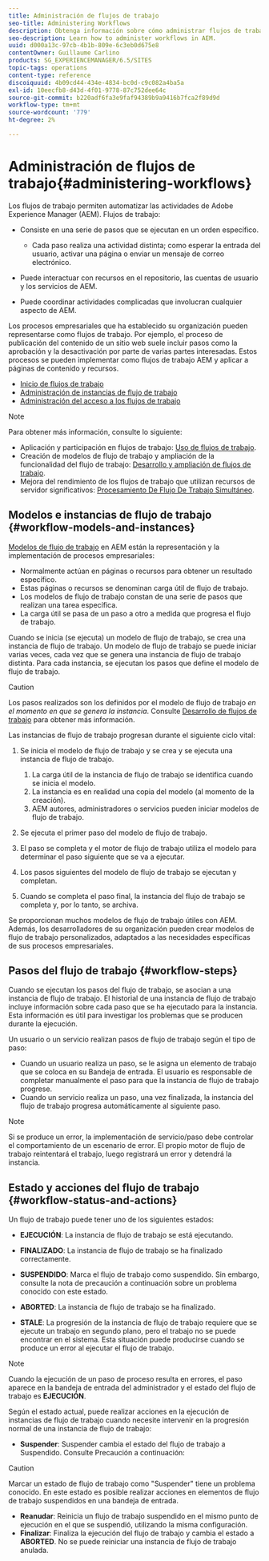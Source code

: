 ```yaml
---
title: Administración de flujos de trabajo
seo-title: Administering Workflows
description: Obtenga información sobre cómo administrar flujos de trabajo en AEM.
seo-description: Learn how to administer workflows in AEM.
uuid: d000a13c-97cb-4b1b-809e-6c3eb0d675e8
contentOwner: Guillaume Carlino
products: SG_EXPERIENCEMANAGER/6.5/SITES
topic-tags: operations
content-type: reference
discoiquuid: 4b09cd44-434e-4834-bc0d-c9c082a4ba5a
exl-id: 10eecfb8-d43d-4f01-9778-87c752dee64c
source-git-commit: b220adf6fa3e9faf94389b9a9416b7fca2f89d9d
workflow-type: tm+mt
source-wordcount: '779'
ht-degree: 2%

---
```


# Administración de flujos de trabajo{#administering-workflows}

Los flujos de trabajo permiten automatizar las actividades de Adobe Experience Manager (AEM). Flujos de trabajo:

* Consiste en una serie de pasos que se ejecutan en un orden específico.

   * Cada paso realiza una actividad distinta; como esperar la entrada del usuario, activar una página o enviar un mensaje de correo electrónico.

* Puede interactuar con recursos en el repositorio, las cuentas de usuario y los servicios de AEM.
* Puede coordinar actividades complicadas que involucran cualquier aspecto de AEM.

Los procesos empresariales que ha establecido su organización pueden representarse como flujos de trabajo. Por ejemplo, el proceso de publicación del contenido de un sitio web suele incluir pasos como la aprobación y la desactivación por parte de varias partes interesadas. Estos procesos se pueden implementar como flujos de trabajo AEM y aplicar a páginas de contenido y recursos.

* [Inicio de flujos de trabajo](/help/sites-administering/workflows-starting.md)
* [Administración de instancias de flujo de trabajo](/help/sites-administering/workflows-administering.md)
* [Administración del acceso a los flujos de trabajo](/help/sites-administering/workflows-managing.md)

>[!NOTE]
>
>Para obtener más información, consulte lo siguiente:
>
>* Aplicación y participación en flujos de trabajo: [Uso de flujos de trabajo](/help/sites-authoring/workflows.md).
>* Creación de modelos de flujo de trabajo y ampliación de la funcionalidad del flujo de trabajo: [Desarrollo y ampliación de flujos de trabajo](/help/sites-developing/workflows.md).
>* Mejora del rendimiento de los flujos de trabajo que utilizan recursos de servidor significativos: [Procesamiento De Flujo De Trabajo Simultáneo](/help/sites-deploying/configuring-performance.md#concurrent-workflow-processing).
>


## Modelos e instancias de flujo de trabajo {#workflow-models-and-instances}

[Modelos de flujo de trabajo](/help/sites-developing/workflows.md#model) en AEM están la representación y la implementación de procesos empresariales:

* Normalmente actúan en páginas o recursos para obtener un resultado específico.
* Estas páginas o recursos se denominan carga útil de flujo de trabajo.
* Los modelos de flujo de trabajo constan de una serie de pasos que realizan una tarea específica.
* La carga útil se pasa de un paso a otro a medida que progresa el flujo de trabajo.

Cuando se inicia (se ejecuta) un modelo de flujo de trabajo, se crea una instancia de flujo de trabajo. Un modelo de flujo de trabajo se puede iniciar varias veces, cada vez que se genera una instancia de flujo de trabajo distinta. Para cada instancia, se ejecutan los pasos que define el modelo de flujo de trabajo.

>[!CAUTION]
>
>Los pasos realizados son los definidos por el modelo de flujo de trabajo *en el momento en que se genera la instancia*. Consulte [Desarrollo de flujos de trabajo](/help/sites-developing/workflows.md#model) para obtener más información.

Las instancias de flujo de trabajo progresan durante el siguiente ciclo vital:

1. Se inicia el modelo de flujo de trabajo y se crea y se ejecuta una instancia de flujo de trabajo.

   1. La carga útil de la instancia de flujo de trabajo se identifica cuando se inicia el modelo.
   1. La instancia es en realidad una copia del modelo (al momento de la creación).
   1. AEM autores, administradores o servicios pueden iniciar modelos de flujo de trabajo.

1. Se ejecuta el primer paso del modelo de flujo de trabajo.
1. El paso se completa y el motor de flujo de trabajo utiliza el modelo para determinar el paso siguiente que se va a ejecutar.
1. Los pasos siguientes del modelo de flujo de trabajo se ejecutan y completan.
1. Cuando se completa el paso final, la instancia del flujo de trabajo se completa y, por lo tanto, se archiva.

Se proporcionan muchos modelos de flujo de trabajo útiles con AEM. Además, los desarrolladores de su organización pueden crear modelos de flujo de trabajo personalizados, adaptados a las necesidades específicas de sus procesos empresariales.

## Pasos del flujo de trabajo {#workflow-steps}

Cuando se ejecutan los pasos del flujo de trabajo, se asocian a una instancia de flujo de trabajo. El historial de una instancia de flujo de trabajo incluye información sobre cada paso que se ha ejecutado para la instancia. Esta información es útil para investigar los problemas que se producen durante la ejecución.

Un usuario o un servicio realizan pasos de flujo de trabajo según el tipo de paso:

* Cuando un usuario realiza un paso, se le asigna un elemento de trabajo que se coloca en su Bandeja de entrada. El usuario es responsable de completar manualmente el paso para que la instancia de flujo de trabajo progrese.
* Cuando un servicio realiza un paso, una vez finalizada, la instancia del flujo de trabajo progresa automáticamente al siguiente paso.

>[!NOTE]
>
>Si se produce un error, la implementación de servicio/paso debe controlar el comportamiento de un escenario de error. El propio motor de flujo de trabajo reintentará el trabajo, luego registrará un error y detendrá la instancia.

## Estado y acciones del flujo de trabajo {#workflow-status-and-actions}

Un flujo de trabajo puede tener uno de los siguientes estados:

* **EJECUCIÓN**: La instancia de flujo de trabajo se está ejecutando.
* **FINALIZADO**: La instancia de flujo de trabajo se ha finalizado correctamente.

* **SUSPENDIDO**: Marca el flujo de trabajo como suspendido. Sin embargo, consulte la nota de precaución a continuación sobre un problema conocido con este estado.
* **ABORTED**: La instancia de flujo de trabajo se ha finalizado.
* **STALE**: La progresión de la instancia de flujo de trabajo requiere que se ejecute un trabajo en segundo plano, pero el trabajo no se puede encontrar en el sistema. Esta situación puede producirse cuando se produce un error al ejecutar el flujo de trabajo.

>[!NOTE]
>
>Cuando la ejecución de un paso de proceso resulta en errores, el paso aparece en la bandeja de entrada del administrador y el estado del flujo de trabajo es **EJECUCIÓN**.

Según el estado actual, puede realizar acciones en la ejecución de instancias de flujo de trabajo cuando necesite intervenir en la progresión normal de una instancia de flujo de trabajo:

* **Suspender**: Suspender cambia el estado del flujo de trabajo a Suspendido. Consulte Precaución a continuación:

>[!CAUTION]
>
>Marcar un estado de flujo de trabajo como &quot;Suspender&quot; tiene un problema conocido. En este estado es posible realizar acciones en elementos de flujo de trabajo suspendidos en una bandeja de entrada.

* **Reanudar**: Reinicia un flujo de trabajo suspendido en el mismo punto de ejecución en el que se suspendió, utilizando la misma configuración.
* **Finalizar**: Finaliza la ejecución del flujo de trabajo y cambia el estado a **ABORTED**. No se puede reiniciar una instancia de flujo de trabajo anulada.
